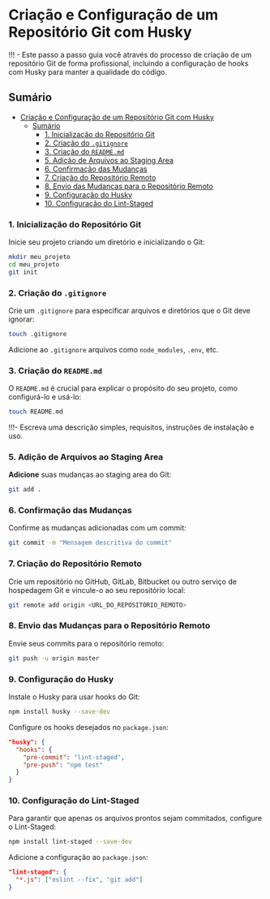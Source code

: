 # Criação e Configuração de um Repositório Git com Husky

!!! - Este passo a passo guia você através do processo de criação de um repositório Git de forma profissional, incluindo a configuração de hooks com Husky para manter a qualidade do código.

## Sumário

- [Criação e Configuração de um Repositório Git com Husky](#criação-e-configuração-de-um-repositório-git-com-husky)
  - [Sumário](#sumário)
    - [1. Inicialização do Repositório Git](#1-inicialização-do-repositório-git)
    - [2. Criação do `.gitignore`](#2-criação-do-gitignore)
    - [3. Criação do `README.md`](#3-criação-do-readmemd)
    - [5. Adição de Arquivos ao Staging Area](#5-adição-de-arquivos-ao-staging-area)
    - [6. Confirmação das Mudanças](#6-confirmação-das-mudanças)
    - [7. Criação do Repositório Remoto](#7-criação-do-repositório-remoto)
    - [8. Envio das Mudanças para o Repositório Remoto](#8-envio-das-mudanças-para-o-repositório-remoto)
    - [9. Configuração do Husky](#9-configuração-do-husky)
    - [10. Configuração do Lint-Staged](#10-configuração-do-lint-staged)

### 1. Inicialização do Repositório Git

Inicie seu projeto criando um diretório e inicializando o Git:

```bash
mkdir meu_projeto
cd meu_projeto
git init
```

### 2. Criação do `.gitignore`

Crie um `.gitignore` para especificar arquivos e diretórios que o Git deve ignorar:

```bash
touch .gitignore
```

Adicione ao `.gitignore` arquivos como `node_modules`, `.env`, etc.

### 3. Criação do `README.md`

O `README.md` é crucial para explicar o propósito do seu projeto, como configurá-lo e usá-lo:

```bash
touch README.md
```

!!!- Escreva uma descrição simples, requisitos, instruções de instalação e uso.

### 5. Adição de Arquivos ao Staging Area

**Adicione** suas mudanças ao staging area do Git:

```bash
git add .
```

### 6. Confirmação das Mudanças

Confirme as mudanças adicionadas com um commit:

```bash
git commit -m "Mensagem descritiva do commit"
```

### 7. Criação do Repositório Remoto

Crie um repositório no GitHub, GitLab, Bitbucket ou outro serviço de hospedagem Git e vincule-o ao seu repositório local:

```bash
git remote add origin <URL_DO_REPOSITÓRIO_REMOTO>
```

### 8. Envio das Mudanças para o Repositório Remoto

Envie seus commits para o repositório remoto:

```bash
git push -u origin master
```

### 9. Configuração do Husky

Instale o Husky para usar hooks do Git:

```bash
npm install husky --save-dev
```

Configure os hooks desejados no `package.json`:

```json
"husky": {
  "hooks": {
    "pre-commit": "lint-staged",
    "pre-push": "npm test"
  }
}
```

### 10. Configuração do Lint-Staged

Para garantir que apenas os arquivos prontos sejam commitados, configure o Lint-Staged:

```bash
npm install lint-staged --save-dev
```

Adicione a configuração ao `package.json`:

```json
"lint-staged": {
  "*.js": ["eslint --fix", "git add"]
}
```

